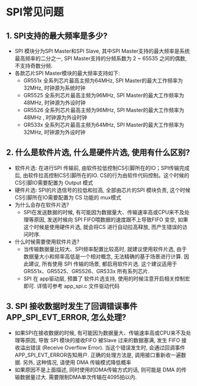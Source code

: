 # SPI常见问题



## 1. SPI支持的最大频率是多少?

-   SPI 模块分为SPI Master和SPI Slave, 其中SPI Master支持的最大频率是系统最高频率的二分之一, SPI Master支持的分频系数为 2 ~ 65535 之间的偶数, 不支持奇数分频.
-   各款芯片SPI Master模块的最大频率支持如下:
    -   GR551x 全系列芯片最高主频为64MHz, SPI Master的最大工作频率为 32MHz, 时钟源为系统时钟
    -   GR5525 全系列芯片最高主频为96MHz, SPI Master的最大工作频率为 48MHz, 时钟源为外设时钟
    -   GR5526 全系列芯片最高主频为96MHz, SPI Master的最大工作频率为 48MHz , 时钟源为外设时钟
    -   GR533x 全系列芯片最高主频为64MHz, SPI Master的最大工作频率为 32MHz, 时钟源为外设时钟



## 2. 什么是软件片选, 什么是硬件片选, 使用有什么区别?

-   软件片选: 在进行SPI 传输前, 由软件拉低控制CS引脚所在的IO；SPI传输完成后, 由软件拉高控制CS引脚所在的IO. CS的行为由软件代码控制。这个时候的CS引脚IO需要配置为 Output 模式
-   硬件片选: SPI的片选信号的拉低和拉高, 全部由芯片的SPI 模块负责, 这个时候CS引脚所在IO需要配置为 CS 功能的 mux模式
-   为什么会存在软件片选?
    -   SPI在发送数据的时候, 有可能因为数据量大、传输速率高或CPU来不及处理等原因, 发送时候向 SPI FIFO喂数据的速度跟不上导致FIFO 变空, 如果这个时候是使用硬件片选, 就会将CS 进行自动拉高释放, 而产生错误的访问时序. 
-   什么时候需要使用软件片选?
    -   当传输数据量比较大、SPI频率配置比较高时, 就建议使用软件片选, 由于数据量大小和频率高低是一个相对概念, 无法精确的基于场景进行计算. 因此建议, 所有使用 SPI 传输的场景, 都启用软件片选. 这个建议适用于 GR551x、GR5525、GR5526、GR533x 所有系列芯片.
    -   SPI 在 app驱动层, 预置了 软件片选支持, 使用的时候注意开启相关控制宏即可. 详情可参考  app_spi.c 文件驱动代码



## 3. SPI 接收数据时发生了回调错误事件 APP_SPI_EVT_ERROR, 怎么处理?

-   如果SPI在接收数据的时候, 有可能因为数据量大、传输速率高或CPU来不及处理等原因, 导致 SPI 模块的接收FIFO 被Slave 过来的数据塞满, 发生 FIFO 接收溢出错误 (Receive Overflow Error). 当这个错误发生时, 会通过回调事件 APP_SPI_EVT_ERROR告知用户. 正确的处理方法是, 调用接口重新收一遍数据. 另外, 这种情况, 请使用 DMA 传输模式降低概率
-   如果原因不是上面描述, 同时使用的DMA传输方式的话, 则可能是 DMA 的传输数据量过大. 需要限制DMA单次传输在4095拍以内.

